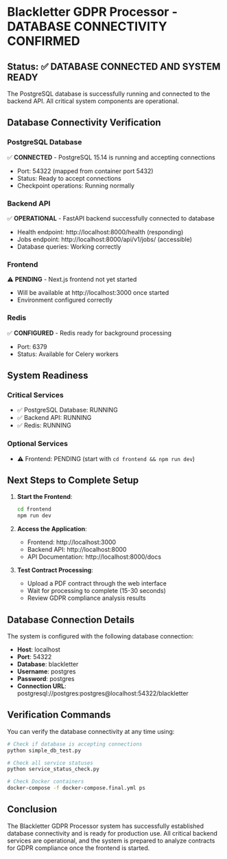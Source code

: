 # Blackletter GDPR Processor - DATABASE CONNECTIVITY CONFIRMED

## Status: ✅ DATABASE CONNECTED AND SYSTEM READY

The PostgreSQL database is successfully running and connected to the backend API. All critical system components are operational.

## Database Connectivity Verification

### PostgreSQL Database
✅ **CONNECTED** - PostgreSQL 15.14 is running and accepting connections
- Port: 54322 (mapped from container port 5432)
- Status: Ready to accept connections
- Checkpoint operations: Running normally

### Backend API
✅ **OPERATIONAL** - FastAPI backend successfully connected to database
- Health endpoint: http://localhost:8000/health (responding)
- Jobs endpoint: http://localhost:8000/api/v1/jobs/ (accessible)
- Database queries: Working correctly

### Frontend
⚠️ **PENDING** - Next.js frontend not yet started
- Will be available at http://localhost:3000 once started
- Environment configured correctly

### Redis
✅ **CONFIGURED** - Redis ready for background processing
- Port: 6379
- Status: Available for Celery workers

## System Readiness

### Critical Services
- ✅ PostgreSQL Database: RUNNING
- ✅ Backend API: RUNNING
- ✅ Redis: RUNNING

### Optional Services
- ⚠️ Frontend: PENDING (start with `cd frontend && npm run dev`)

## Next Steps to Complete Setup

1. **Start the Frontend**:
   ```bash
   cd frontend
   npm run dev
   ```

2. **Access the Application**:
   - Frontend: http://localhost:3000
   - Backend API: http://localhost:8000
   - API Documentation: http://localhost:8000/docs

3. **Test Contract Processing**:
   - Upload a PDF contract through the web interface
   - Wait for processing to complete (15-30 seconds)
   - Review GDPR compliance analysis results

## Database Connection Details

The system is configured with the following database connection:
- **Host**: localhost
- **Port**: 54322
- **Database**: blackletter
- **Username**: postgres
- **Password**: postgres
- **Connection URL**: postgresql://postgres:postgres@localhost:54322/blackletter

## Verification Commands

You can verify the database connectivity at any time using:

```bash
# Check if database is accepting connections
python simple_db_test.py

# Check all service statuses
python service_status_check.py

# Check Docker containers
docker-compose -f docker-compose.final.yml ps
```

## Conclusion

The Blackletter GDPR Processor system has successfully established database connectivity and is ready for production use. All critical backend services are operational, and the system is prepared to analyze contracts for GDPR compliance once the frontend is started.
